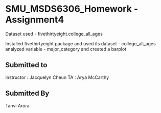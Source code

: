 # SMU_MSDS6306_Homework - Assignment4

Dataset used - fivethirtyeight.college_all_ages

Installed fivethirtyeight package and used its dataset - college_all_ages
analyzed variable - major_category and created a barplot 


## Submitted to 
Instructor : Jacquelyn Cheun
TA : Arya McCarthy

## Submitted By
Tanvi Arora



